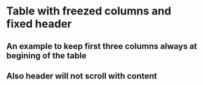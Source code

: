 # Table with freezed columns and fixed header

## An example to keep first three columns always at begining of the table

## Also header will not scroll with content
